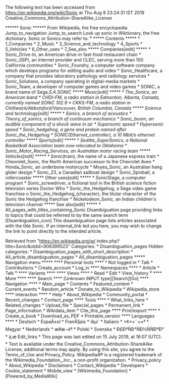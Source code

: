 The following text has been accessed from https://en.wikipedia.org/wiki/Sonic at Thu Aug 8 23:24:31 IST 2019
Creative_Commons_Attribution-ShareAlike_License




















****** Sonic ******
From Wikipedia, the free encyclopedia
Jump_to_navigation Jump_to_search
 Look up sonic in Wiktionary, the free dictionary.
Sonic or Sonics may refer to:
⁰
***** Contents *****
    * 1_Companies
    * 2_Music
    * 3_Science_and_technology
    * 4_Sports
    * 5_Vehicles
    * 6_Other_uses
    * 7_See_also
***** Companies[edit] *****
    * Sonic_Drive-In, an American drive-in fast-food restaurant chain
    * Sonic_(ISP), an Internet provider and CLEC, serving more than 100
      California communities
    * Sonic_Foundry, a computer software company which develops programs for
      editing audio and video
    * Sonic_Healthcare, a company that provides laboratory pathology and
      radiology services
    * Sonic_Solutions, a company operating in digital-media markets
    * Sonic_Team, a developer of computer games and video games
    * SONIC, a brand name of Sega,_S.A._SONIC
***** Music[edit] *****
    * The_Sonics, an American band
    * CHDI-FM, a radio station in Edmonton, Alberta, Canada, currently named
      SONiC 102.9
    * CKKS-FM, a radio station in Chilliwack/Abbotsford/Vancouver, British
      Columbia, Canada
***** Science and technology[edit] *****
    * Sonics, a branch of acoustics
    * Theory_of_sonics, a branch of continuum mechanics
    * Sonic_boom, an audible component of a shock wave in air
    * Supersonic speed
    * Hypersonic speed
    * Sonic_hedgehog, a gene and protein named after Sonic_the_Hedgehog
    * SONIC_(Ethernet_controller), a 10 Mbit/s ethernet controller
***** Sports[edit] *****
    * Seattle_SuperSonics, a National Basketball Association team now relocated
      to Oklahoma
    * Sonic_Motor_Racing_Services, an Australian motor racing team
***** Vehicles[edit] *****
    * Sonic_(train), the name of a Japanese express train
    * Chevrolet_Sonic, the North American successor to the Chevrolet Aveo
    * Honda_Sonic, an underbone motorcycle
    * Moyes_Sonic, an Australian hang glider design
    * Sonic_23, a Canadian sailboat design
    * Sonic_Spinball, a rollercoaster
***** Other uses[edit] *****
    * SonicStage, a computer program
    * Sonic_screwdriver, a fictional tool in the British science fiction
      television series Doctor Who
    * Sonic_the_Hedgehog, a Sega video game franchise
          o Sonic_the_Hedgehog_(character), the titular character of the Sonic
            the Hedgehog franchise
    * Nickelodeon_Sonic, an Indian children's television channel
***** See also[edit] *****
    * All_pages_with_titles_containing_Sonic
                      Disambiguation page providing links to topics that could
                      be referred to by the same search term
[Disambiguation_icon] This disambiguation page lists articles associated with
                      the title Sonic.
                      If an internal_link led you here, you may wish to change
                      the link to point directly to the intended article.

Retrieved from "https://en.wikipedia.org/w/
index.php?title=Sonic&oldid=906399523"
Categories:
    * Disambiguation_pages
Hidden categories:
    * Disambiguation_pages_with_short_description
    * All_article_disambiguation_pages
    * All_disambiguation_pages
***** Navigation menu *****
**** Personal tools ****
    * Not logged in
    * Talk
    * Contributions
    * Create_account
    * Log_in
**** Namespaces ****
    * Article
    * Talk
⁰
**** Variants ****
**** Views ****
    * Read
    * Edit
    * View_history
⁰
**** More ****
**** Search ****
[Unknown INPUT type][Search][Go]
**** Navigation ****
    * Main_page
    * Contents
    * Featured_content
    * Current_events
    * Random_article
    * Donate_to_Wikipedia
    * Wikipedia_store
**** Interaction ****
    * Help
    * About_Wikipedia
    * Community_portal
    * Recent_changes
    * Contact_page
**** Tools ****
    * What_links_here
    * Related_changes
    * Upload_file
    * Special_pages
    * Permanent_link
    * Page_information
    * Wikidata_item
    * Cite_this_page
**** Print/export ****
    * Create_a_book
    * Download_as_PDF
    * Printable_version
**** Languages ****
    * Deutsch
    * EspaÃ±ol
    * FranÃ§ais
    * íêµ­ì´
    * Italiano
    * ×¢××¨××ª
    * Magyar
    * Nederlands
    * æ¥æ¬èª
    * Polski
    * Svenska
    * Ð£ÐºÑÐ°ÑÐ½ÑÑÐºÐ°
    * ä¸­æ
Edit_links
    * This page was last edited on 15 July 2019, at 16:07 (UTC).
    * Text is available under the Creative_Commons_Attribution-ShareAlike
      License; additional terms may apply. By using this site, you agree to the
      Terms_of_Use and Privacy_Policy. WikipediaÂ® is a registered trademark of
      the Wikimedia_Foundation,_Inc., a non-profit organization.
    * Privacy_policy
    * About_Wikipedia
    * Disclaimers
    * Contact_Wikipedia
    * Developers
    * Cookie_statement
    * Mobile_view
    * [Wikimedia_Foundation]
    * [Powered_by_MediaWiki]
